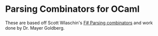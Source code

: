 # Parsing Combinators for OCaml

These are based off Scott Wlaschin's [F# Parsing combinators](https://fsharpforfunandprofit.com/posts/understanding-parser-combinators/) and work done by Dr. Mayer Goldberg.